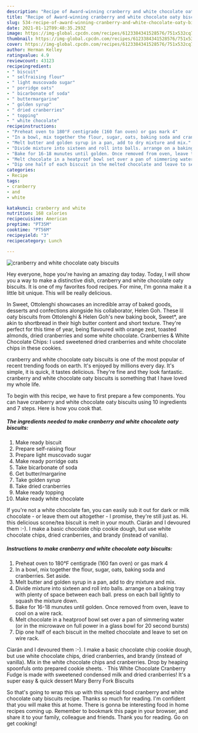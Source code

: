 ```yaml
---
description: "Recipe of Award-winning cranberry and white chocolate oaty biscuits"
title: "Recipe of Award-winning cranberry and white chocolate oaty biscuits"
slug: 534-recipe-of-award-winning-cranberry-and-white-chocolate-oaty-biscuits
date: 2021-01-12T09:48:35.293Z
image: https://img-global.cpcdn.com/recipes/6123384341528576/751x532cq70/cranberry-and-white-chocolate-oaty-biscuits-recipe-main-photo.jpg
thumbnail: https://img-global.cpcdn.com/recipes/6123384341528576/751x532cq70/cranberry-and-white-chocolate-oaty-biscuits-recipe-main-photo.jpg
cover: https://img-global.cpcdn.com/recipes/6123384341528576/751x532cq70/cranberry-and-white-chocolate-oaty-biscuits-recipe-main-photo.jpg
author: Herman Kelley
ratingvalue: 4.9
reviewcount: 43123
recipeingredient:
- " biscuit"
- " selfraising flour"
- " light muscovado sugar"
- " porridge oats"
- " bicarbonate of soda"
- " buttermargarine"
- " golden syrup"
- " dried cranberries"
- " topping"
- " white chocolate"
recipeinstructions:
- "Preheat oven to 180°F centigrade (160 fan oven) or gas mark 4"
- "In a bowl, mix together the flour, sugar, oats, baking soda and cranberries. Set aside."
- "Melt butter and golden syrup in a pan, add to dry mixture and mix."
- "Divide mixture into sixteen and roll into balls. arrange on a baking tray with plenty of space between each ball. press on each ball lightly to squash the mixture down."
- "Bake for 16-18 munutes until golden. Once removed from oven, leave to cool on a wire rack."
- "Melt chocolate in a heatproof bowl set over a pan of simmering water (or in the microwave on full power in a glass bowl for 20 second bursts)"
- "Dip one half of each biscuit in the melted chocolate and leave to set on wire rack."
categories:
- Recipe
tags:
- cranberry
- and
- white

katakunci: cranberry and white 
nutrition: 168 calories
recipecuisine: American
preptime: "PT35M"
cooktime: "PT56M"
recipeyield: "3"
recipecategory: Lunch

---
```



![cranberry and white chocolate oaty biscuits](https://img-global.cpcdn.com/recipes/6123384341528576/751x532cq70/cranberry-and-white-chocolate-oaty-biscuits-recipe-main-photo.jpg)

Hey everyone, hope you're having an amazing day today. Today, I will show you a way to make a distinctive dish, cranberry and white chocolate oaty biscuits. It is one of my favorites food recipes. For mine, I'm gonna make it a little bit unique. This will be really delicious.

In Sweet, Ottolenghi showcases an incredible array of baked goods, desserts and confections alongside his collaborator, Helen Goh. These lil oaty biscuits from Ottolenghi &amp; Helen Goh&#39;s new baking book, Sweet*, are akin to shortbread in their high butter content and short texture. They&#39;re perfect for this time of year, being flavoured with orange zest, toasted almonds, dried cranberries and some white chocolate. Cranberries &amp; White Chocolate Chips: I used sweetened dried cranberries and white chocolate chips in these cookies.

cranberry and white chocolate oaty biscuits is one of the most popular of recent trending foods on earth. It's enjoyed by millions every day. It's simple, it is quick, it tastes delicious. They're fine and they look fantastic. cranberry and white chocolate oaty biscuits is something that I have loved my whole life.


To begin with this recipe, we have to first prepare a few components. You can have cranberry and white chocolate oaty biscuits using 10 ingredients and 7 steps. Here is how you cook that.

<!--inarticleads1-->

##### The ingredients needed to make cranberry and white chocolate oaty biscuits:

1. Make ready  biscuit
1. Prepare  self-raising flour
1. Prepare  light muscovado sugar
1. Make ready  porridge oats
1. Take  bicarbonate of soda
1. Get  butter/margarine
1. Take  golden syrup
1. Take  dried cranberries
1. Make ready  topping
1. Make ready  white chocolate


If you&#39;re not a white chocolate fan, you can easily sub it out for dark or milk chocolate - or leave them out altogether - I promise, they&#39;re still just as. Hi. this delicious scone/tea biscuit is melt in your mouth. Ciarán and I devoured them :-). I make a basic chocolate chip cookie dough, but use white chocolate chips, dried cranberries, and brandy (instead of vanilla). 

<!--inarticleads2-->

##### Instructions to make cranberry and white chocolate oaty biscuits:

1. Preheat oven to 180°F centigrade (160 fan oven) or gas mark 4
1. In a bowl, mix together the flour, sugar, oats, baking soda and cranberries. Set aside.
1. Melt butter and golden syrup in a pan, add to dry mixture and mix.
1. Divide mixture into sixteen and roll into balls. arrange on a baking tray with plenty of space between each ball. press on each ball lightly to squash the mixture down.
1. Bake for 16-18 munutes until golden. Once removed from oven, leave to cool on a wire rack.
1. Melt chocolate in a heatproof bowl set over a pan of simmering water (or in the microwave on full power in a glass bowl for 20 second bursts)
1. Dip one half of each biscuit in the melted chocolate and leave to set on wire rack.


Ciarán and I devoured them :-). I make a basic chocolate chip cookie dough, but use white chocolate chips, dried cranberries, and brandy (instead of vanilla). Mix in the white chocolate chips and cranberries. Drop by heaping spoonfuls onto prepared cookie sheets. · This White Chocolate Cranberry Fudge is made with sweetened condensed milk and dried cranberries! It&#39;s a super easy &amp; quick dessert Mary Berry Fork Biscuits 

So that's going to wrap this up with this special food cranberry and white chocolate oaty biscuits recipe. Thanks so much for reading. I'm confident that you will make this at home. There is gonna be interesting food in home recipes coming up. Remember to bookmark this page in your browser, and share it to your family, colleague and friends. Thank you for reading. Go on get cooking!
